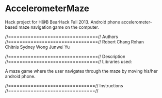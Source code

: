 AccelerometerMaze
=================

Hack project for H@B BearHack Fall 2013. Android phone accelerometer-based maze navigation game on the computer.

//================================//
   Authors
//================================//
  Robert Chang
  Rohan Chitnis
  Sydney Wong
  Junwei Yu

//================================//
   Description
//================================//
  Libraries used: 

  A maze game where the user navigates through the maze by moving his/her android phone.

//===============================//
   Instructions
//===============================//
